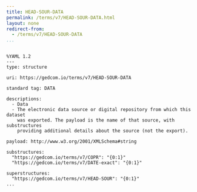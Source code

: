 ```yaml
---
title: HEAD-SOUR-DATA
permalink: /terms/v7/HEAD-SOUR-DATA.html
layout: none
redirect-from:
  - /terms/v7/HEAD-SOUR-DATA
...
```


```

%YAML 1.2
---
type: structure

uri: https://gedcom.io/terms/v7/HEAD-SOUR-DATA

standard tag: DATA

descriptions:
  - Data
  - The electronic data source or digital repository from which this dataset
    was exported. The payload is the name of that source, with substructures
    providing additional details about the source (not the export).

payload: http://www.w3.org/2001/XMLSchema#string

substructures:
  "https://gedcom.io/terms/v7/COPR": "{0:1}"
  "https://gedcom.io/terms/v7/DATE-exact": "{0:1}"

superstructures:
  "https://gedcom.io/terms/v7/HEAD-SOUR": "{0:1}"
...

```
